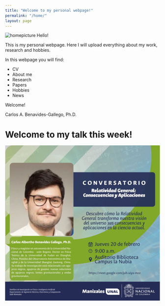 ```yaml
---
title: "Welcome to my personal webpage!"
permalink: "/home/"
layout: page
---
```

![homepicture](/assets/homeFig.png)
Hello! 

This is my personal webpage. Here I will upload everything about my work, research and hobbies. 

In this webpage you will find:

- CV
- About me
- Research
- Papers
- Hobbies
- News 

Welcome!

Carlos A. Benavides-Gallego, Ph.D.

# Welcome to my talk this week!
![advertisement](/assets/UNManizales.JPG)

